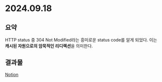 # 2024.09.18

## 요약

HTTP status 중 304 Not Modified라는 흥미로운 status code를 알게 되었다. 이는 **캐시된 자원으로의 암묵적인 리디렉션**을 의미한다.

## 결과물

[Notion](https://gwonhong.notion.site/HTTP-methods-status-code-b8a12fc94316482a9179873546f32b75?pvs=74)

